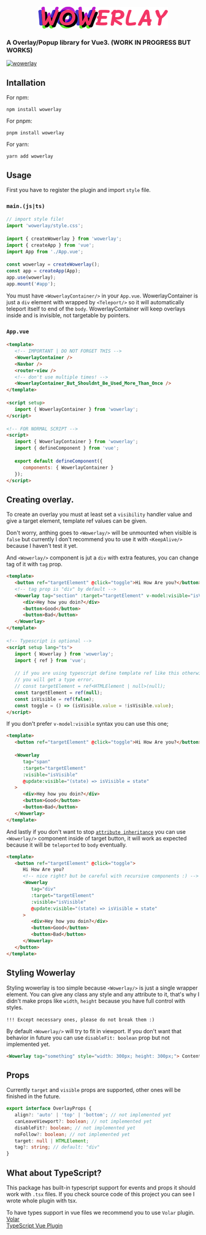 <p align="center">
   <img src="md/wowerlay.png">
</p>

### A Overlay/Popup library for Vue3. (WORK IN PROGRESS BUT WORKS)

[![wowerlay](https://img.shields.io/npm/v/wowerlay)](https://npmjs.com/package/wowerlay)

## Intallation

For npm:

```
npm install wowerlay
```

For pnpm:

```
pnpm install wowerlay
```

For yarn:

```
yarn add wowerlay
```

## Usage

First you have to register the plugin and import `style` file.

### `main.(js|ts)`

```ts
// import style file!
import 'wowerlay/style.css';

import { createWowerlay } from 'wowerlay';
import { createApp } from 'vue';
import App from './App.vue';

const wowerlay = createWowerlay();
const app = createApp(App);
app.use(wowerlay);
app.mount('#app');
```

You must have `<WowerlayContainer/>` in your `App.vue`. WowerlayContainer is just a `div` element with wrapped by `<Teleport/>` so it will automatically teleport itself to end of the `body`. WowerlayContainer will keep overlays inside and is invisible, not targetable by pointers.

### `App.vue`

```html
<template>
   <!-- IMPORTANT | DO NOT FORGET THIS -->
   <WowerlayContainer />
   <Navbar />
   <router-view />
   <!-- don't use multiple times! -->
   <WowerlayContainer_But_Shouldnt_Be_Used_More_Than_Once />
</template>

<script setup>
   import { WowerlayContainer } from 'wowerlay';
</script>

<!-- FOR NORMAL SCRIPT -->
<script>
   import { WowerlayContainer } from 'wowerlay';
   import { defineComponent } from 'vue';

   export default defineComponent({
      components: { WowerlayContainer }
   });
</script>
```

## Creating overlay.

To create an overlay you must at least set a `visibility` handler value and give a target element, template ref values can be given.

Don't worry, anthing goes to `<Wowerlay/>` will be unmounted when visible is `false` but currently I don't recommend you to use it with `<KeepAlive/>` because I haven't test it yet.

And `<Wowerlay/>` component is jut a `div` with extra features, you can change tag of it with `tag` prop.

```html
<template>
   <button ref="targetElement" @click="toggle">Hi How Are you?</button>
   <!-- tag prop is "div" by default -->
   <Wowerlay tag="section" :target="targetElement" v-model:visible="isVisible">
      <div>Hey how you doin?</div>
      <button>Good</button>
      <button>Bad</button>
   </Wowerlay>
</template>

<!-- Typescript is optional -->
<script setup lang="ts">
   import { Wowerlay } from 'wowerlay';
   import { ref } from 'vue';

   // if you are using typescript define template ref like this otherwise
   // you will get a type error.
   // const targetElement = ref<HTMLElement | null>(null);
   const targetElement = ref(null);
   const isVisible = ref(false);
   const toggle = () => (isVisible.value = !isVisible.value);
</script>
```

If you don't prefer `v-model:visible` syntax you can use this one;

```html
<template>
   <button ref="targetElement" @click="toggle">Hi How Are you?</button>

   <Wowerlay
      tag="span"
      :target="targetElement"
      :visible="isVisible"
      @update:visible="(state) => isVisible = state"
   >
      <div>Hey how you doin?</div>
      <button>Good</button>
      <button>Bad</button>
   </Wowerlay>
</template>
```

And lastly if you don't want to stop [`attribute inheritance`](https://v3.vuejs.org/guide/component-attrs.html#attribute-inheritance) you can use
`<Wowerlay/>` component inside of target button, it will work as expected because it will be `teleported` to `body` eventually.

```html
<template>
   <button ref="targetElement" @click="toggle">
      Hi How Are you?
      <!-- nice right? but be careful with recursive components :) -->
      <Wowerlay
         tag="div"
         :target="targetElement"
         :visible="isVisible"
         @update:visible="(state) => isVisible = state"
      >
         <div>Hey how you doin?</div>
         <button>Good</button>
         <button>Bad</button>
      </Wowerlay>
   </button>
</template>
```

## Styling Wowerlay

Styling wowerlay is too simple because `<Wowerlay/>` is just a single wrapper element. You can give any class any style and any attribute to it, that's why I didn't make props like `width`, `height` because you have full control with styles.

`!!! Except necessary ones, please do not break them :)`

By default `<Wowerlay/>` will try to fit in viewport. If you don't want that behavior in future you can use `disableFit: boolean` prop but not implemented yet.

```html
<Wowerlay tag="something" style="width: 300px; height: 300px;"> Content Goes Here </Wowerlay>
```

## Props

Currently `target` and `visible` props are supported, other ones will be finished in the future.

```ts
export interface OverlayProps {
   align?: 'auto' | 'top' | 'bottom'; // not implemented yet
   canLeaveViewport?: boolean; // not implemented yet
   disableFit?: boolean; // not implemented yet
   noFollow?: boolean; // not implemented yet
   target: null | HTMLElement;
   tag?: string; // default: "div"
}
```

## What about TypeScript?

This package has built-in typescript support for events and props it should work with `.tsx` files. If you check source code of this project you can see I wrote whole plugin with tsx.

To have types support in vue files we recommend you to use `Volar` plugin. <br>
[Volar](https://marketplace.visualstudio.com/items?itemName=johnsoncodehk.volar) <br>
[TypeScript Vue Plugin](https://marketplace.visualstudio.com/items?itemName=johnsoncodehk.vscode-typescript-vue-plugin)

